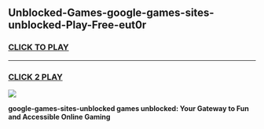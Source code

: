 
## Unblocked-Games-google-games-sites-unblocked-Play-Free-eut0r
<h3>
<a href="https://premium76.site?title=google-games-sites-unblocked&ref=18A1">CLICK TO PLAY</a></h3>
<hr>

<h3>
<a href="https://premium76.site?title=google-games-sites-unblocked&ref=18A1">CLICK 2 PLAY</a>
  
</h3>

<a href="https://premium76.site?title=google-games-sites-unblocked&ref=18A1"><img src="https://clearcache.store/games.png"></a>


**google-games-sites-unblocked games unblocked: Your Gateway to Fun and Accessible Online Gaming**
